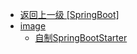 - [返回上一级 [SpringBoot]](SpringBoot/)
- [image](SpringBoot/image/)
  - [自制SpringBootStarter](SpringBoot/image/自制SpringBootStarter/)
